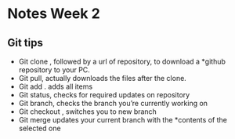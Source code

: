# Notes Week 2

## Git tips

* Git clone <url>, followed by a url of repository, to download a *github repository to your PC.
* Git pull, actually downloads the files after the clone.
* Git add . adds all items
* Git status, checks for required updates on repository
* Git branch, checks the branch you’re currently working on
* Git checkout <branch name>, switches you to new branch
* Git merge <branch name> updates your current branch with the *contents of the selected one
